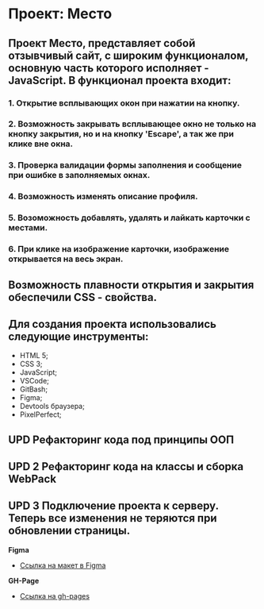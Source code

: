 # Проект: Место

## Проект Место, представляет собой отзывчивый сайт, с широким функционалом, основную часть которого исполняет - JavaScript. В функционал проекта входит: 
### 1. Открытие всплывающих окон при нажатии на кнопку.
### 2. Возможность закрывать всплывающее окно не только на кнопку закрытия, но и на кнопку 'Escape', а так же при клике вне окна.
### 3. Проверка валидации формы заполнения и сообщение при ошибке в заполняемых окнах.
### 4. Возможность изменять описание профиля.
### 5. Возоможность добавлять, удалять и лайкать карточки с местами.
### 6. При клике на изображение карточки, изображение открывается на весь экран.

## Возможность плавности открытия и закрытия обеспечили CSS - свойства.
## Для создания проекта использовались следующие инструменты:

* HTML 5;
* CSS 3;
* JavaScript;
* VSCode;
* GitBash;
* Figma;
* Devtools браузера;
* PixelPerfect;

## UPD Рефакторинг кода под принципы ООП

## UPD 2 Рефакторинг кода на классы и сборка WebPack

## UPD 3 Подключение проекта к серверу. Теперь все изменения не теряются при обновлении страницы.

**Figma**

* [Ссылка на макет в Figma](https://www.figma.com/file/2cn9N9jSkmxD84oJik7xL7/JavaScript.-Sprint-4?type=design&node-id=28212-326&t=GCg5AqwRglpDZzLQ-0)

**GH-Page**

* [Ссылка на gh-pages](https://ggertzog.github.io/mesto/index.html)
